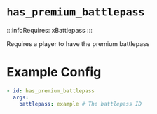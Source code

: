 # `has_premium_battlepass`
:::infoRequires:
xBattlepass
:::

Requires a player to have the premium battlepass
# Example Config
```yaml
- id: has_premium_battlepass
  args:
    battlepass: example # The battlepass ID
```
